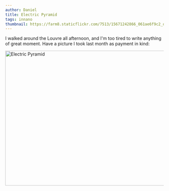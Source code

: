 ```yaml
---
author: Daniel
title: Electric Pyramid
tags: innano
thumbnail: https://farm8.staticflickr.com/7513/15671242866_061ae6f9c2_q.jpg
---
```


I walked around the Louvre all afternoon, and I'm too tired to write anything of great moment. Have a picture I took last month as payment in kind:

<a href="https://www.flickr.com/photos/evocateur/15671242866" title="Electric Pyramid by Daniel Stockman, on Flickr"><img src="https://farm8.staticflickr.com/7513/15671242866_061ae6f9c2_z.jpg" width="640" height="427" alt="Electric Pyramid"></a>
